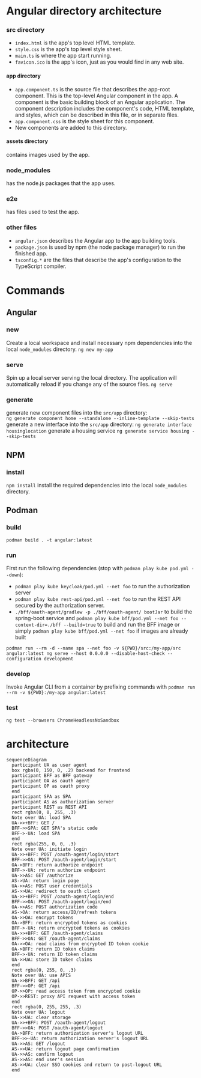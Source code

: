 # Angular directory architecture
### src directory
- `index.html` is the app's top level HTML template.
- `style.css` is the app's top level style sheet.
- `main.ts` is where the app start running.
- `favicon.ico` is the app's icon, just as you would find in any web site.
#### app directory
- `app.component.ts` is the source file that describes the app-root component. This is the top-level Angular component in the app. A component is the basic building block of an Angular application. The component description includes the component's code, HTML template, and styles, which can be described in this file, or in separate files.
- `app.component.css` is the style sheet for this component.
- New components are added to this directory.
#### assets directory
contains images used by the app.
### node_modules
has the node.js packages that the app uses.
### e2e
has files used to test the app.
### other files
- `angular.json` describes the Angular app to the app building tools.
- `package.json` is used by npm (the node package manager) to run the finished app.
- `tsconfig.*` are the files that describe the app's configuration to the TypeScript compiler.


# Commands
## Angular
### new 
Create a local workspace and install necessary npm dependencies into the local `node_modules` directory.
`ng new my-app`
### serve
Spin up a local server serving the local directory. The application will automatically reload if you change any of the source files.
`ng serve`
### generate
generate new component files into the `src/app` directory:  
`ng generate component home --standalone --inline-template --skip-tests`
generate a new interface into the `src/app` directory:
`ng generate interface housinglocation`
generate a housing service
`ng generate service housing --skip-tests`
## NPM
### install
`npm install` install the required dependencies into the local `node_modules` directory.
## Podman
### build
`podman build . -t angular:latest`
### run
First run the following dependencies (stop with `podman play kube pod.yml --down`):
- `podman play kube keycloak/pod.yml --net foo` to run the authorization server
- `podman play kube rest-api/pod.yml --net foo` to run the REST API secured by the authorization server.
- `./bff/oauth-agent/gradlew -p ./bff/oauth-agent/ bootJar` to build the spring-boot service and `podman play kube bff/pod.yml --net foo --context-dir=./bff --build=true` to build and run the BFF image or simply `podman play kube bff/pod.yml --net foo` if images are already built

`podman run --rm -d --name spa --net foo -v ${PWD}/src:/my-app/src angular:latest ng serve --host 0.0.0.0 --disable-host-check --configuration development`  
### develop
Invoke Angular CLI from a container by prefixing commands with `podman run --rm -v ${PWD}:/my-app angular:latest `
### test
`ng test --browsers ChromeHeadlessNoSandbox`

# architecture
```mermaid
sequenceDiagram
  participant UA as user agent
  box rgba(0, 150, 0, .2) backend for frontend
  participant BFF as BFF gateway
  participant OA as oauth agent
  participant OP as oauth proxy
  end
  participant SPA as SPA
  participant AS as authorization server
  participant REST as REST API
  rect rgba(0, 0, 255, .3)
  Note over UA: load SPA
  UA->>+BFF: GET /
  BFF->>SPA: GET SPA's static code
  BFF->-UA: load SPA
  end
  rect rgba(255, 0, 0, .3)
  Note over UA: initiate login
  UA->>+BFF: POST /oauth-agent/login/start
  BFF->>OA: POST /oauth-agent/login/start
  OA->BFF: return authorize endpoint
  BFF->-UA: return authorize endpoint
  UA->>AS: GET /authorize
  AS->UA: return login page
  UA->>AS: POST user credentials
  AS->>UA: redirect to oauth client
  UA->>+BFF: POST /oauth-agent/login/end
  BFF->>OA: POST /oauth-agent/login/end
  OA->>AS: POST authorization code
  AS->OA: return access/ID/refresh tokens
  OA->>OA: encrypt tokens
  OA->BFF: return encrypted tokens as cookies
  BFF->-UA: return encrypted tokens as cookies
  UA->>+BFF: GET /oauth-agent/claims
  BFF->>OA: GET /oauth-agent/claims
  OA->>OA: read claims from encrypted ID token cookie
  OA->BFF: return ID token claims
  BFF->-UA: return ID token claims
  UA->>UA: store ID token claims
  end
  rect rgba(0, 255, 0, .3)
  Note over UA: use APIS
  UA->>BFF: GET /api
  BFF->>OP: GET /api
  OP->>OP: read access token from encrypted cookie
  OP->>REST: proxy API request with access token
  end
  rect rgba(0, 255, 255, .3)
  Note over UA: logout
  UA->>UA: clear storage
  UA->>+BFF: POST /oauth-agent/logout
  BFF->>OA: POST /oauth-agent/logout
  OA->BFF: return authorization server's logout URL
  BFF->>-UA: return authorization server's logout URL
  UA->>AS: GET /logout
  AS->>UA: return logout page confirmation
  UA->>AS: confirm logout
  AS->>AS: end user's session
  AS->>UA: clear SSO cookies and return to post-logout URL
  end
```